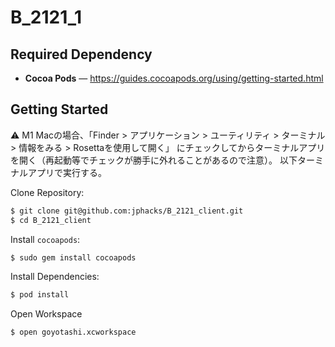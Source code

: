 # B_2121_1


## Required Dependency

- **Cocoa Pods** — https://guides.cocoapods.org/using/getting-started.html

## Getting Started

⚠️ M1 Macの場合、「Finder > アプリケーション > ユーティリティ > ターミナル > 情報をみる > Rosettaを使用して開く」
にチェックしてからターミナルアプリを開く（再起動等でチェックが勝手に外れることがあるので注意）。 以下ターミナルアプリで実行する。

Clone Repository:
```zsh
$ git clone git@github.com:jphacks/B_2121_client.git
$ cd B_2121_client
```

Install `cocoapods`:

```zsh
$ sudo gem install cocoapods
```

Install Dependencies:
```zsh
$ pod install
```

Open Workspace
```zsh
$ open goyotashi.xcworkspace
```
